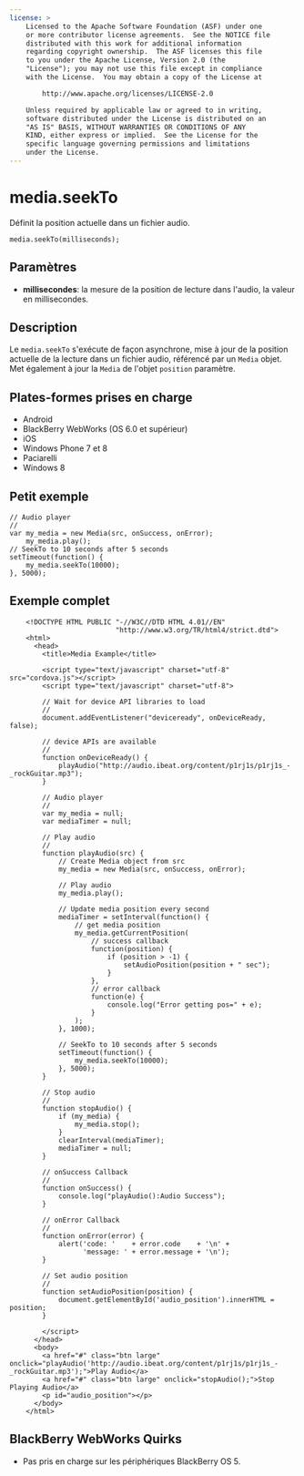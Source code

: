 ```yaml
---
license: >
    Licensed to the Apache Software Foundation (ASF) under one
    or more contributor license agreements.  See the NOTICE file
    distributed with this work for additional information
    regarding copyright ownership.  The ASF licenses this file
    to you under the Apache License, Version 2.0 (the
    "License"); you may not use this file except in compliance
    with the License.  You may obtain a copy of the License at

        http://www.apache.org/licenses/LICENSE-2.0

    Unless required by applicable law or agreed to in writing,
    software distributed under the License is distributed on an
    "AS IS" BASIS, WITHOUT WARRANTIES OR CONDITIONS OF ANY
    KIND, either express or implied.  See the License for the
    specific language governing permissions and limitations
    under the License.
---
```


# media.seekTo

Définit la position actuelle dans un fichier audio.

    media.seekTo(milliseconds);
    

## Paramètres

*   **millisecondes**: la mesure de la position de lecture dans l'audio, la valeur en millisecondes.

## Description

Le `media.seekTo` s'exécute de façon asynchrone, mise à jour de la position actuelle de la lecture dans un fichier audio, référencé par un `Media` objet. Met également à jour la `Media` de l'objet `position` paramètre.

## Plates-formes prises en charge

*   Android
*   BlackBerry WebWorks (OS 6.0 et supérieur)
*   iOS
*   Windows Phone 7 et 8
*   Paciarelli
*   Windows 8

## Petit exemple

    // Audio player
    //
    var my_media = new Media(src, onSuccess, onError);
        my_media.play();
    // SeekTo to 10 seconds after 5 seconds
    setTimeout(function() {
        my_media.seekTo(10000);
    }, 5000);
    

## Exemple complet

        <!DOCTYPE HTML PUBLIC "-//W3C//DTD HTML 4.01//EN" 
                              "http://www.w3.org/TR/html4/strict.dtd">
        <html>
          <head>
            <title>Media Example</title>
    
            <script type="text/javascript" charset="utf-8" src="cordova.js"></script>
            <script type="text/javascript" charset="utf-8">
    
            // Wait for device API libraries to load
            //
            document.addEventListener("deviceready", onDeviceReady, false);
    
            // device APIs are available
            //
            function onDeviceReady() {
                playAudio("http://audio.ibeat.org/content/p1rj1s/p1rj1s_-_rockGuitar.mp3");
            }
    
            // Audio player
            //
            var my_media = null;
            var mediaTimer = null;
    
            // Play audio
            //
            function playAudio(src) {
                // Create Media object from src
                my_media = new Media(src, onSuccess, onError);
    
                // Play audio
                my_media.play();
    
                // Update media position every second
                mediaTimer = setInterval(function() {
                    // get media position
                    my_media.getCurrentPosition(
                        // success callback
                        function(position) {
                            if (position > -1) {
                                setAudioPosition(position + " sec");
                            }
                        },
                        // error callback
                        function(e) {
                            console.log("Error getting pos=" + e);
                        }
                    );
                }, 1000);
    
                // SeekTo to 10 seconds after 5 seconds
                setTimeout(function() {
                    my_media.seekTo(10000);
                }, 5000);
            }
    
            // Stop audio
            //
            function stopAudio() {
                if (my_media) {
                    my_media.stop();
                }
                clearInterval(mediaTimer);
                mediaTimer = null;
            }
    
            // onSuccess Callback
            //
            function onSuccess() {
                console.log("playAudio():Audio Success");
            }
    
            // onError Callback
            //
            function onError(error) {
                alert('code: '    + error.code    + '\n' +
                      'message: ' + error.message + '\n');
            }
    
            // Set audio position
            //
            function setAudioPosition(position) {
                document.getElementById('audio_position').innerHTML = position;
            }
    
            </script>
          </head>
          <body>
            <a href="#" class="btn large" onclick="playAudio('http://audio.ibeat.org/content/p1rj1s/p1rj1s_-_rockGuitar.mp3');">Play Audio</a>
            <a href="#" class="btn large" onclick="stopAudio();">Stop Playing Audio</a>
            <p id="audio_position"></p>
          </body>
        </html>
    

## BlackBerry WebWorks Quirks

*   Pas pris en charge sur les périphériques BlackBerry OS 5.